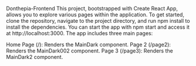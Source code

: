 Donthepia-Frontend
This project, bootstrapped with Create React App, allows you to explore various pages within the application. 
To get started, clone the repository, navigate to the project directory, and run npm install to install the dependencies. You can start the app with npm start and access it at http://localhost:3000.
The app includes three main pages: 

Home Page (/): Renders the MainDark component.
Page 2 (/page2): Renders the MainDark002 component.
Page 3 (/page3): Renders the MainDark2 component.

